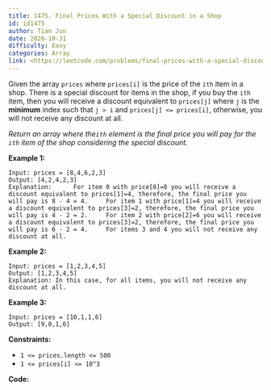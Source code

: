 ```yaml
---
title: 1475. Final Prices With a Special Discount in a Shop
id: id1475
author: Tian Jun
date: 2020-10-31
difficulty: Easy
categories: Array
link: <https://leetcode.com/problems/final-prices-with-a-special-discount-in-a-shop/description/>
---
```


Given the array `prices` where `prices[i]` is the price of the `ith` item in a
shop. There is a special discount for items in the shop, if you buy the `ith`
item, then you will receive a discount equivalent to `prices[j]` where `j` is
the **minimum**  index such that `j > i` and `prices[j] <= prices[i]`,
otherwise, you will not receive any discount at all.

_Return an array where the`ith` element is the final price you will pay for
the `ith` item of the shop considering the special discount._



**Example 1:**
            
	Input: prices = [8,4,6,2,3]    
	Output: [4,2,4,2,3]    
	Explanation:      For item 0 with price[0]=8 you will receive a discount equivalent to prices[1]=4, therefore, the final price you will pay is 8 - 4 = 4.     For item 1 with price[1]=4 you will receive a discount equivalent to prices[3]=2, therefore, the final price you will pay is 4 - 2 = 2.     For item 2 with price[2]=6 you will receive a discount equivalent to prices[3]=2, therefore, the final price you will pay is 6 - 2 = 4.     For items 3 and 4 you will not receive any discount at all.    

**Example 2:**
            
	Input: prices = [1,2,3,4,5]    
	Output: [1,2,3,4,5]    
	Explanation: In this case, for all items, you will not receive any discount at all.    

**Example 3:**
            
	Input: prices = [10,1,1,6]    
	Output: [9,0,1,6]    



**Constraints:**

  * `1 <= prices.length <= 500`
  * `1 <= prices[i] <= 10^3`


**Code:**
